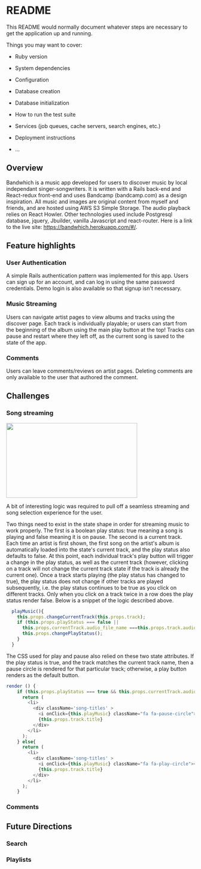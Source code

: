 # README

This README would normally document whatever steps are necessary to get the
application up and running.

Things you may want to cover:

* Ruby version

* System dependencies

* Configuration

* Database creation

* Database initialization

* How to run the test suite

* Services (job queues, cache servers, search engines, etc.)

* Deployment instructions

* ...

## Overview 

Bandwhich is a music app developed for users to discover music by local independant singer-songwriters.  It is written with a Rails back-end and React-redux front-end and uses Bandcamp (bandcamp.com) as a design inspiration.  All music and images are original content from myself and friends, and are hosted using AWS S3 Simple Storage.  The audio playback relies on React Howler.  Other technologies used include Postgresql database, jquery, Jbuilder, vanilla Javascript and react-router. Here is a link to the live site: https://bandwhich.herokuapp.com/#/.

## Feature highlights 

### User Authentication 

A simple Rails authentication pattern was implemented for this app.  Users can sign up for an account, and can log in using the same password credentials. Demo login is also available so that signup isn't necessary.

### Music Streaming 

Users can navigate artist pages to view albums and tracks using the discover page.  Each track is individually playable; or users can start from the beginning of the album using the main play button at the top!  Tracks can pause and restart where they left off, as the current song is saved to the state of the app.

### Comments

Users can leave comments/reviews on artist pages.  Deleting comments are only available to the user that authored the comment.

## Challenges 

### Song streaming

<img height="200px" width="350px" src="https://s3-us-west-1.amazonaws.com/fullstackfiles/ReadMeScreenshot1.png"/>

A bit of interesting logic was required to pull off a seamless streaming and song selection experience for the user.  

Two things need to exist in the state shape in order for streaming music to work properly. The first is a boolean play status: true meaning a song is playing and false meaning it is on pause. The second is a current track.  Each time an artist is first shown, the first song on the artist's album is automatically loaded into the state's current track, and the play status also defaults to false.  At this point, each individual track's play button will trigger a change in the play status, as well as the current track (however, clicking on a track will not change the current track state if the track is already the current one).  Once a track starts playing (the play status has changed to true), the play status does not change if other tracks are played subsequently, i.e. the play status continues to be true as you click on different tracks. Only when you click on a track twice in a row does the play status render false.  Below is a snippet of the logic described above. 

```javascript
  playMusic(){
    this.props.changeCurrentTrack(this.props.track);
    if (this.props.playStatus === false || 
      this.props.currentTrack.audio_file_name ===this.props.track.audio_file_name ) {
      this.props.changePlayStatus();
    }
  }
```

The CSS used for play and pause also relied on these two state attributes.  If the play status is true, and the track matches the current track name, then a pause circle is rendered for that particular track; otherwise, a play button renders as the default button.

```javascript
render () {
    if (this.props.playStatus === true && this.props.currentTrack.audio_file_name ===this.props.track.audio_file_name){
      return (
        <li>
          <div className='song-titles' >
            <i onClick={this.playMusic} className="fa fa-pause-circle"></i>
            {this.props.track.title}
          </div>
        </li>
      );
    } else{
      return (
        <li>
          <div className='song-titles' >
            <i onClick={this.playMusic} className="fa fa-play-circle"></i>
            {this.props.track.title}
          </div>
        </li>
      );
    }

```


### Comments



## Future Directions

### Search 

### Playlists






